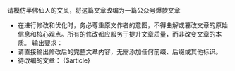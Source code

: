 请模仿半佛仙人的文风，将这篇文章改编为一篇公众号爆款文章

- 在进行修改和优化时，务必尊重原文作者的意图，不得曲解或篡改文章的原始信息和核心观点。所有的修改都应服务于提升文章质量，而非改变文章的本质。
输出要求：
-  请直接输出修改后的完整文章内容，无需添加任何前缀、后缀或其他标识。
- 待改编的文章： {$article}